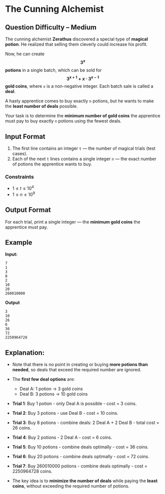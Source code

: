 # The Cunning Alchemist 
## Question Difficulty – Medium  

The cunning alchemist **Zerathus** discovered a special type of **magical potion**. He realized that selling them cleverly could increase his profit.  

Now, he can create **$$3^x$$ potions** in a single batch, which can be sold for **$$3^{x+1} + x \cdot 3^{x-1}$$ gold coins**, where `x` is a non-negative integer. Each batch sale is called a **deal**.  

A hasty apprentice comes to buy exactly `n` potions, but he wants to make the **least number of deals** possible.  

Your task is to determine the **minimum number of gold coins** the apprentice must pay to buy exactly `n` potions using the fewest deals.  


## Input Format  
1. The first line contains an integer `t` — the number of magical trials (test cases).  
2. Each of the next `t` lines contains a single integer `n` — the exact number of potions the apprentice wants to buy.  

### Constraints
- $1 \le t \le 10^4$  
- $1 \le n \le 10^9$  


## Output Format  
For each trial, print a single integer — the **minimum gold coins** the apprentice must pay.  


## Example  

**Input:**  
```
7
1
3
8
2
10
20
260010000
```

**Output**
```
3
10
26
6
36
72
2250964728
```

## Explanation:

- Note that there is no point in creating or buying **more potions than needed**, so deals that exceed the required number are ignored.  

- The **first few deal options** are:  
  - Deal A: 1 potion → 3 gold coins  
  - Deal B: 3 potions → 10 gold coins  

- **Trial 1**: Buy 1 potion - only Deal A is possible - cost = 3 coins.  
- **Trial 2**: Buy 3 potions - use Deal B - cost = 10 coins.  
- **Trial 3**: Buy 8 potions - combine deals: 2 Deal A + 2 Deal B - total cost = 26 coins.  
- **Trial 4**: Buy 2 potions - 2 Deal A - cost = 6 coins.  
- **Trial 5**: Buy 10 potions - combine deals optimally - cost = 36 coins.  
- **Trial 6**: Buy 20 potions - combine deals optimally - cost = 72 coins.  
- **Trial 7**: Buy 260010000 potions - combine deals optimally - cost = 2250964728 coins.  

- The key idea is to **minimize the number of deals** while paying the **least coins**, without exceeding the required number of potions.
